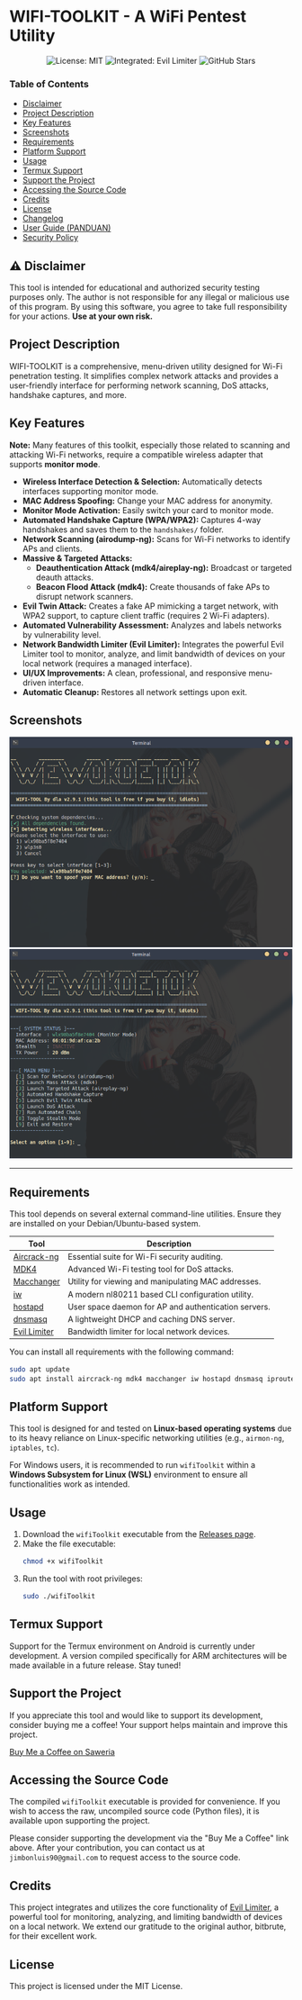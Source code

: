 # WIFI-TOOLKIT - A WiFi Pentest Utility

<div align="center">

![License: MIT](https://img.shields.io/badge/License-MIT-yellow.svg?style=for-the-badge)
![Integrated: Evil Limiter](https://img.shields.io/badge/Integrated-Evil_Limiter-blue.svg?style=for-the-badge&logo=github)
![GitHub Stars](https://img.shields.io/github/stars/jimbon25/WIFI-TOOLKIT?style=social)

</div>

### Table of Contents
*   [Disclaimer](#-disclaimer)
*   [Project Description](#project-description)
*   [Key Features](#key-features)
*   [Screenshots](#screenshots)
*   [Requirements](#requirements)
*   [Platform Support](#platform-support)
*   [Usage](#usage)
*   [Termux Support](#termux-support)
*   [Support the Project](#support-the-project)
*   [Accessing the Source Code](#accessing-the-source-code)
*   [Credits](#credits)
*   [License](#license)
*   [Changelog](CHANGELOG.md)
*   [User Guide (PANDUAN)](PANDUAN.md)
*   [Security Policy](SECURITY.md)

## ⚠️ Disclaimer
This tool is intended for educational and authorized security testing purposes only. The author is not responsible for any illegal or malicious use of this program. By using this software, you agree to take full responsibility for your actions. **Use at your own risk.**

## Project Description
WIFI-TOOLKIT is a comprehensive, menu-driven utility designed for Wi-Fi penetration testing. It simplifies complex network attacks and provides a user-friendly interface for performing network scanning, DoS attacks, handshake captures, and more.

## Key Features

**Note:** Many features of this toolkit, especially those related to scanning and attacking Wi-Fi networks, require a compatible wireless adapter that supports **monitor mode**.

*   **Wireless Interface Detection & Selection:** Automatically detects interfaces supporting monitor mode.
*   **MAC Address Spoofing:** Change your MAC address for anonymity.
*   **Monitor Mode Activation:** Easily switch your card to monitor mode.
*   **Automated Handshake Capture (WPA/WPA2):** Captures 4-way handshakes and saves them to the `handshakes/` folder.
*   **Network Scanning (airodump-ng):** Scans for Wi-Fi networks to identify APs and clients.
*   **Massive & Targeted Attacks:**
    *   **Deauthentication Attack (mdk4/aireplay-ng):** Broadcast or targeted deauth attacks.
    *   **Beacon Flood Attack (mdk4):** Create thousands of fake APs to disrupt network scanners.
*   **Evil Twin Attack:** Creates a fake AP mimicking a target network, with WPA2 support, to capture client traffic (requires 2 Wi-Fi adapters).
*   **Automated Vulnerability Assessment:** Analyzes and labels networks by vulnerability level.
*   **Network Bandwidth Limiter (Evil Limiter):** Integrates the powerful Evil Limiter tool to monitor, analyze, and limit bandwidth of devices on your local network (requires a managed interface).
*   **UI/UX Improvements:** A clean, professional, and responsive menu-driven interface.
*   **Automatic Cleanup:** Restores all network settings upon exit.

## Screenshots
![WIFI-TOOLKIT Screenshot 1](screenshot/wifitoolkit.png)
![WIFI-TOOLKIT Screenshot 2](screenshot/wifitoolkit2.png)

---

## Requirements
This tool depends on several external command-line utilities. Ensure they are installed on your Debian/Ubuntu-based system.

| Tool                                                       | Description                                       |
| ---------------------------------------------------------- | ------------------------------------------------- |
| [Aircrack-ng](https://www.aircrack-ng.org/)                | Essential suite for Wi-Fi security auditing.      |
| [MDK4](https://github.com/aircrack-ng/mdk4)                | Advanced Wi-Fi testing tool for DoS attacks.      |
| [Macchanger](https://github.com/alobbs/macchanger)         | Utility for viewing and manipulating MAC addresses. |
| [iw](https://wireless.wiki.kernel.org/en/users/documentation/iw) | A modern nl80211 based CLI configuration utility. |
| [hostapd](https://w1.fi/hostapd/)                         | User space daemon for AP and authentication servers. |
| [dnsmasq](https://thekelleys.org.uk/dnsmasq/doc.html)      | A lightweight DHCP and caching DNS server.        |
| [Evil Limiter](https://github.com/bitbrute/evillimiter)    | Bandwidth limiter for local network devices.      |

You can install all requirements with the following command:
```bash
sudo apt update
sudo apt install aircrack-ng mdk4 macchanger iw hostapd dnsmasq iproute2 iptables evillimiter
```

## Platform Support
This tool is designed for and tested on **Linux-based operating systems** due to its heavy reliance on Linux-specific networking utilities (e.g., `airmon-ng`, `iptables`, `tc`).

For Windows users, it is recommended to run `wifiToolkit` within a **Windows Subsystem for Linux (WSL)** environment to ensure all functionalities work as intended.

## Usage
1.  Download the `wifiToolkit` executable from the [Releases page](https://github.com/jimbon25/WIFI-TOOLKIT/releases/tag/v2.9.3).
2.  Make the file executable:
    ```bash
    chmod +x wifiToolkit
    ```
3.  Run the tool with root privileges:
    ```bash
    sudo ./wifiToolkit
    ```

## Termux Support
Support for the Termux environment on Android is currently under development. A version compiled specifically for ARM architectures will be made available in a future release. Stay tuned!

## Support the Project

If you appreciate this tool and would like to support its development, consider buying me a coffee! Your support helps maintain and improve this project.

[Buy Me a Coffee on Saweria](https://saweria.co/dimasla)

## Accessing the Source Code

The compiled `wifiToolkit` executable is provided for convenience. If you wish to access the raw, uncompiled source code (Python files), it is available upon supporting the project.

Please consider supporting the development via the "Buy Me a Coffee" link above. After your contribution, you can contact us at `jimbonluis90@gmail.com` to request access to the source code.

## Credits

This project integrates and utilizes the core functionality of [Evil Limiter](https://github.com/bitbrute/evillimiter), a powerful tool for monitoring, analyzing, and limiting bandwidth of devices on a local network. We extend our gratitude to the original author, bitbrute, for their excellent work.

## License
This project is licensed under the MIT License.